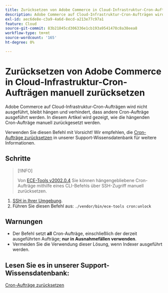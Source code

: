 ```yaml
---
title: Zurücksetzen von Adobe Commerce in Cloud-Infrastruktur-Cron-Aufträgen manuell zurücksetzen
description: Adobe Commerce auf Cloud-Infrastruktur-Cron-Aufträgen wird nicht ausgeführt, bleibt hängen und verhindert, dass andere Cron-Aufträge ausgeführt werden. In diesem Artikel wird gezeigt, wie die hängenden Cron-Aufträge manuell zurückgesetzt werden.
exl-id: aec6de8e-c3a9-4a6d-8ecd-a213e77c97a1
feature: Cloud
source-git-commit: 83b21845cd306336e1cb193a9541478c8a38eea8
workflow-type: tm+mt
source-wordcount: '165'
ht-degree: 0%

---
```


# Zurücksetzen von Adobe Commerce in Cloud-Infrastruktur-Cron-Aufträgen manuell zurücksetzen

Adobe Commerce auf Cloud-Infrastruktur-Cron-Aufträgen wird nicht ausgeführt, bleibt hängen und verhindert, dass andere Cron-Aufträge ausgeführt werden. In diesem Artikel wird gezeigt, wie die hängenden Cron-Aufträge manuell zurückgesetzt werden.

Verwenden Sie diesen Befehl mit Vorsicht! Wir empfehlen, die [Cron-Aufträge zurücksetzen](https://experienceleague.adobe.com/docs/commerce-knowledge-base/kb/troubleshooting/miscellaneous/cron-job-is-stuck-in-running-status.html) in unserer Support-Wissensdatenbank für weitere Informationen.

## Schritte

>[!INFO]
>
>Von [ECE-Tools v2002.0.4](https://experienceleague.adobe.com/docs/commerce-cloud-service/user-guide/release-notes/cloud-release-archive.html#v2002.0.4) Sie können hängengebliebene Cron-Aufträge mithilfe eines CLI-Befehls über SSH-Zugriff manuell zurücksetzen.

1. [SSH in Ihrer Umgebung](https://experienceleague.adobe.com/docs/commerce-cloud-service/user-guide/develop/secure-connections.html).
1. Führen Sie diesen Befehl aus: `./vendor/bin/ece-tools cron:unlock`

## Warnungen

* Der Befehl setzt **all** Cron-Aufträge, einschließlich der derzeit ausgeführten Aufträge; **nur in Ausnahmefällen verwenden**.
* Vermeiden Sie die Verwendung dieser Lösung, wenn Indexer ausgeführt werden.

## Lesen Sie es in unserer Support-Wissensdatenbank:

[Cron-Aufträge zurücksetzen](https://experienceleague.adobe.com/docs/commerce-knowledge-base/kb/troubleshooting/miscellaneous/cron-job-is-stuck-in-running-status.html)
